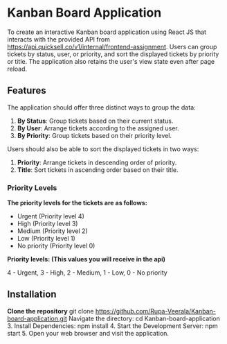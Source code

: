 # Kanban Board Application
To create an interactive Kanban board application using React JS that interacts with the provided API from  https://api.quicksell.co/v1/internal/frontend-assignment.
Users can group tickets by status, user, or priority, and sort the displayed tickets by priority or title. The application also retains the user's view state even after page reload.
## Features
The application should offer three distinct ways to group the data:

1. **By Status**: Group tickets based on their current status.
2. **By User**: Arrange tickets according to the assigned user.
3. **By Priority**: Group tickets based on their priority level.

Users should also be able to sort the displayed tickets in two ways:

1. **Priority**: Arrange tickets in descending order of priority.
2. **Title**: Sort tickets in ascending order based on their title.

### Priority Levels

**The priority levels for the tickets are as follows:**

- Urgent (Priority level 4)
- High (Priority level 3)
- Medium (Priority level 2)
- Low (Priority level 1)
- No priority (Priority level 0)

**Priority levels: (This values you will receive in the api)**

4 - Urgent, 
3 - High, 
2 - Medium, 
1 - Low, 
0 - No priority

## Installation
 **Clone the repository**
                            git clone https://github.com/Rupa-Veerala/Kanban-board-application.git
Navigate the directory:
                              cd Kanban-board-application
3. Install Dependencies:
   npm install
4. Start the Development Server:
   npm start
5. Open your web browser and visit the application.


   


